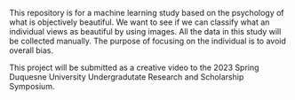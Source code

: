 This repository is for a machine learning study based on the psychology of what is objectively beautiful.
We want to see if we can classify what an individual views as beautiful by using images.
All the data in this study will be collected manually.
The purpose of focusing on the individual is to avoid overall bias.

This project will be submitted as a creative video to the 2023 Spring Duquesne University Undergradutate Research and Scholarship Symposium.
